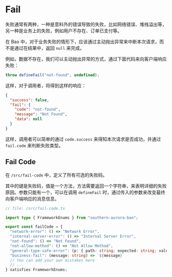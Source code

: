 # Fail

失败通常有两种，一种是意料外的错误导致的失败，比如网络错误、堆栈溢出等，另一种是业务上的失败，例如用户不存在、订单已支付等。

在 Bao 中，对于业务失败的情形下，应该通过主动抛出异常来中断本次请求，而不是通过在结果中，返回 `null` 来完成。

例如，数据不存在，我们可以主动抛出异常的方式，通过下面代码来向客户端响应失败：

```ts
throw defineFail("not-found", undefined);
```

这样，对于调用者，将得到这样的响应：

```json
{
  "success": false,
  "fail": {
    "code": "not-found",
    "message": "Not Found",
    "data": null
  }
}
```

这样，调用者可以简单的通过 `code.success` 来得知本次请求是否成功，并通过 `fail.code` 来判断失败类型。

## Fail Code

在 `/src/fail-code` 中，定义了所有可选的失败码。

其中的键是失败码，值是一个方法，方法需要返回一个字符串，来表明详细的失败原因。参数只能有一个，可以在调用 `defineFail` 时，通过传入的参数来改变最终向客户端响应的消息信息。

```ts
// file: /src/fail-code.ts

import type { FrameworkEnums } from "southern-aurora-bao";

export const failCode = {
  "network-error": () => "Network Error",
  "internal-server-error": () => "Internal Server Error",
  "not-found": () => "Not Found",
  "not-allow-method": () => "Not Allow Method",
  "general-type-safe-error": (p: { path: string; expected: string; value: string }) => `Parameter Error: The current value is '${p.value}', which does not meet '${p.expected}' requirements`,
  "business-fail": (message: string) => `${message}`
  // You can add your own mistakes here
  // ...
} satisfies FrameworkEnums;
```